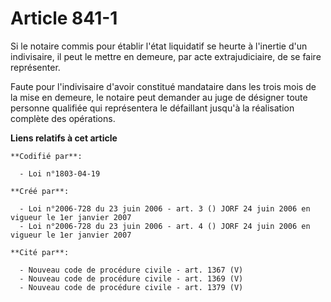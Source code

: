 # Article 841-1

Si le notaire commis pour établir l'état liquidatif se heurte à l'inertie d'un indivisaire, il peut le mettre en demeure, par
acte extrajudiciaire, de se faire représenter.

Faute pour l'indivisaire d'avoir constitué mandataire dans les trois mois de la mise en demeure, le notaire peut demander au
juge de désigner toute personne qualifiée qui représentera le défaillant jusqu'à la réalisation complète des opérations.

**Liens relatifs à cet article**

	**Codifié par**:

	  - Loi n°1803-04-19

	**Créé par**:

	  - Loi n°2006-728 du 23 juin 2006 - art. 3 () JORF 24 juin 2006 en vigueur le 1er janvier 2007
	  - Loi n°2006-728 du 23 juin 2006 - art. 4 () JORF 24 juin 2006 en vigueur le 1er janvier 2007

	**Cité par**:

	  - Nouveau code de procédure civile - art. 1367 (V)
	  - Nouveau code de procédure civile - art. 1369 (V)
	  - Nouveau code de procédure civile - art. 1379 (V)
